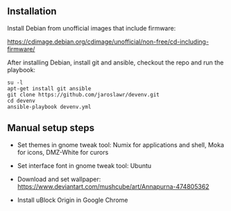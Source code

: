 ## Installation

Install Debian from unofficial images that include firmware:

<https://cdimage.debian.org/cdimage/unofficial/non-free/cd-including-firmware/>

After installing Debian, install git and ansible, checkout the repo and run the
playbook:

    su -l
    apt-get install git ansible
    git clone https://github.com/jaroslawr/devenv.git
    cd devenv
    ansible-playbook devenv.yml

## Manual setup steps

- Set themes in gnome tweak tool: Numix for applications and shell, Moka for
  icons, DMZ-White for curors

- Set interface font in gnome tweak tool: Ubuntu

- Download and set wallpaper:
  <https://www.deviantart.com/mushcube/art/Annapurna-474805362>

- Install uBlock Origin in Google Chrome
